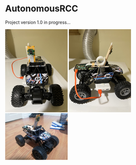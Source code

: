 # AutonomousRCC
Project version 1.0 in progress...

<img title="Plot" alt="Diagram" src="https://github.com/jay-esh/AutonomousRCC/blob/main/CarPicsProgress/IMG_0940.jpg" width="40%" height="20%">
<img title="Plot" alt="Diagram" src="https://github.com/jay-esh/AutonomousRCC/blob/main/CarPicsProgress/IMG_0943.jpg" width="40%" height="20%">
<img title="Plot" alt="Diagram" src="https://github.com/jay-esh/AutonomousRCC/blob/main/CarPicsProgress/installedPiCam.jpeg" width="40%" height="20%">

